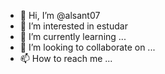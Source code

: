 - 👋 Hi, I’m @alsant07
- 👀 I’m interested in estudar
- 🌱 I’m currently learning ...
- 💞️ I’m looking to collaborate on ...
- 📫 How to reach me ...

<!---
alsant07/alsant07 is a ✨ special ✨ repository because its `README.md` (this file) appears on your GitHub profile.
You can click the Preview link to take a look at your changes.
--->
